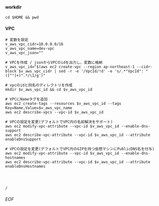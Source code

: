 #### workdir
    cd $HOME && pwd

#### VPC
    # 変数を設定
    v_aws_vpc_cidr=10.0.0.0/16
    v_aws_vpc_name=dev-vpc
    v_aws_vpc_json=""
    
    # VPCを作成 / jsonからVPCのidを出力し、変数に格納
    v_aws_vpc_id="$(aws ec2 create-vpc --region ap-northeast-1 --cidr-block $v_aws_vpc_cidr | sed -r -e '/VpcId/!d' -e 's/.*"VpcId": "([^"]+)".*/\1/g')"
    
    # vpcのidと同名のディレクトリを作成
    mkdir $v_aws_vpc_id && cd $v_aws_vpc_id
    
    # VPCにNameタグを追加
    aws ec2 create-tags --resources $v_aws_vpc_id --tags Key=Name,Value=$v_aws_vpc_name
    aws ec2 describe-vpcs --vpc-id $v_aws_vpc_id
    
    # VPCの設定を変更(デフォルトでVPC内の名前解決をサポート)
    aws ec2 modify-vpc-attribute --vpc-id $v_aws_vpc_id --enable-dns-support
    aws ec2 describe-vpc-attribute --vpc-id $v_aws_vpc_id --attribute enableDnsSupport
    
    # VPCの設定を変更(デフォルトでVPC内のGIPを持つ仮想マシンにPublicDNS名を付与)
    aws ec2 modify-vpc-attribute --vpc-id $v_aws_vpc_id --enable-dns-hostnames
    aws ec2 describe-vpc-attribute --vpc-id $v_aws_vpc_id --attribute enableDnsHostnames
    
    
    
    
    /




###### EOF
